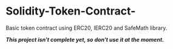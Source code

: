 # Solidity-Token-Contract-
Basic token contract using ERC20, IERC20 and SafeMath library.

**_This project isn't complete yet, so don't use it at the moment._**
